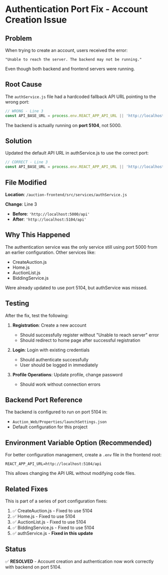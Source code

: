 # Authentication Port Fix - Account Creation Issue

## Problem
When trying to create an account, users received the error:
```
"Unable to reach the server. The backend may not be running."
```

Even though both backend and frontend servers were running.

## Root Cause
The `authService.js` file had a hardcoded fallback API URL pointing to the wrong port:

```javascript
// WRONG - Line 3
const API_BASE_URL = process.env.REACT_APP_API_URL || 'http://localhost:5000/api';
```

The backend is actually running on **port 5104**, not 5000.

## Solution
Updated the default API URL in authService.js to use the correct port:

```javascript
// CORRECT - Line 3
const API_BASE_URL = process.env.REACT_APP_API_URL || 'http://localhost:5104/api';
```

## File Modified
**Location**: `/auction-frontend/src/services/authService.js`

**Change**: Line 3
- **Before**: `'http://localhost:5000/api'`
- **After**: `'http://localhost:5104/api'`

## Why This Happened
The authentication service was the only service still using port 5000 from an earlier configuration. Other services like:
- CreateAuction.js
- Home.js
- AuctionList.js
- BiddingService.js

Were already updated to use port 5104, but authService was missed.

## Testing
After the fix, test the following:

1. **Registration**: Create a new account
   - Should successfully register without "Unable to reach server" error
   - Should redirect to home page after successful registration

2. **Login**: Login with existing credentials
   - Should authenticate successfully
   - User should be logged in immediately

3. **Profile Operations**: Update profile, change password
   - Should work without connection errors

## Backend Port Reference
The backend is configured to run on port 5104 in:
- `Auction_Web/Properties/launchSettings.json`
- Default configuration for this project

## Environment Variable Option (Recommended)
For better configuration management, create a `.env` file in the frontend root:

```env
REACT_APP_API_URL=http://localhost:5104/api
```

This allows changing the API URL without modifying code files.

## Related Fixes
This is part of a series of port configuration fixes:
1. ✅ CreateAuction.js - Fixed to use 5104
2. ✅ Home.js - Fixed to use 5104
3. ✅ AuctionList.js - Fixed to use 5104
4. ✅ BiddingService.js - Fixed to use 5104
5. ✅ authService.js - **Fixed in this update**

## Status
✅ **RESOLVED** - Account creation and authentication now work correctly with backend on port 5104.
